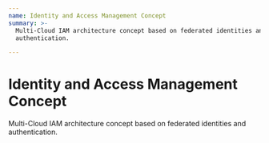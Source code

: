 ```yaml
---
name: Identity and Access Management Concept
summary: >-
  Multi-Cloud IAM architecture concept based on federated identities and
  authentication.

---
```


# Identity and Access Management Concept

Multi-Cloud IAM architecture concept based on federated identities and authentication.


